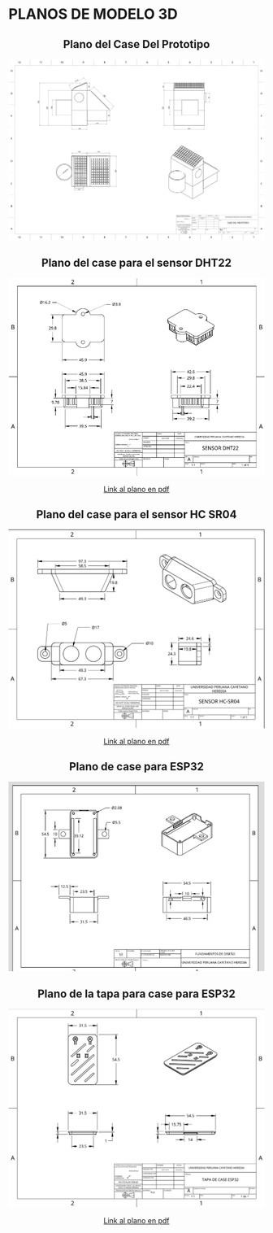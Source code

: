 <h1>PLANOS DE MODELO 3D</h1>
<h2 align="center">Plano del Case Del Prototipo</h2>
<p align="center"><img src="../../Imagenes/I_E_8/CASE DEL PROTOTIPO.png"></p>

<h2 align="center">Plano del case para el sensor DHT22</h2>
<p align="center"><img src="../../Imagenes/I_E_8/DHT22.png"></p>
<p align="center"><a href="../../Hardware/Descargables/Plano_DHT22.pdf">Link al plano en pdf</a></p>

<h2 align="center">Plano del case para el sensor HC SR04</h2>
<p align="center"><img src="../../Imagenes/I_E_8/Ultrasonico.png"></p>
<p align="center"><a href="../../Hardware/Descargables/Plano HC-SR04.pdf">Link al plano en pdf</a></p>

<h2 align="center">Plano de case para ESP32</h2>
<p align="center"><img src="../../Imagenes/I_E_8/Plano_case_esp32.jpeg"></p>


<h2 align="center">Plano de la tapa para case para ESP32</h2>
<p align="center"><img src="../../Imagenes/I_E_8/esp32_tapa_case.png"></p>
<p align="center"><a href="../../Hardware/Descargables/TAPA CASE ESP 32.pdf">Link al plano en pdf</a></p>
